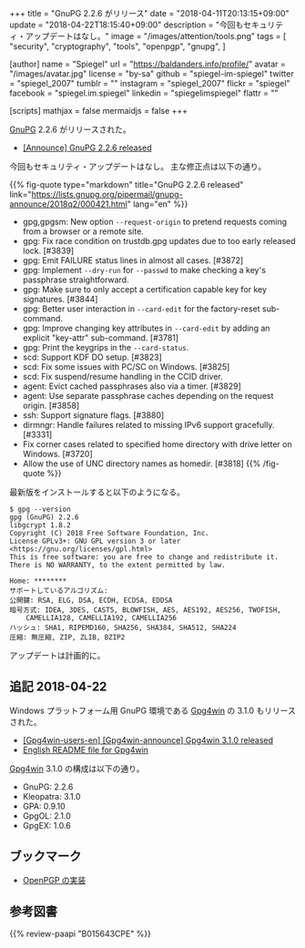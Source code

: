 +++
title = "GnuPG 2.2.6 がリリース"
date = "2018-04-11T20:13:15+09:00"
update = "2018-04-22T18:15:40+09:00"
description = "今回もセキュリティ・アップデートはなし。"
image = "/images/attention/tools.png"
tags = [
  "security",
  "cryptography",
  "tools",
  "openpgp",
  "gnupg",
]

[author]
  name      = "Spiegel"
  url       = "https://baldanders.info/profile/"
  avatar    = "/images/avatar.jpg"
  license   = "by-sa"
  github    = "spiegel-im-spiegel"
  twitter   = "spiegel_2007"
  tumblr    = ""
  instagram = "spiegel_2007"
  flickr    = "spiegel"
  facebook  = "spiegel.im.spiegel"
  linkedin  = "spiegelimspiegel"
  flattr    = ""

[scripts]
  mathjax = false
  mermaidjs = false
+++

[GnuPG] 2.2.6 がリリースされた。

- [[Announce] GnuPG 2.2.6 released](https://lists.gnupg.org/pipermail/gnupg-announce/2018q2/000421.html)

今回もセキュリティ・アップデートはなし。
主な修正点は以下の通り。

{{% fig-quote type="markdown" title="GnuPG 2.2.6 released" link="https://lists.gnupg.org/pipermail/gnupg-announce/2018q2/000421.html" lang="en" %}}
* gpg,gpgsm: New option `--request-origin` to pretend requests coming from a browser or a remote site.
* gpg: Fix race condition on trustdb.gpg updates due to too early released lock.  [#3839]
* gpg: Emit FAILURE status lines in almost all cases.  [#3872]
* gpg: Implement `--dry-run` for `--passwd` to make checking a key's passphrase straightforward.
* gpg: Make sure to only accept a certification capable key for key signatures.  [#3844]
* gpg: Better user interaction in `--card-edit` for the factory-reset sub-command.
* gpg: Improve changing key attributes in `--card-edit` by adding an explicit "key-attr" sub-command.  [#3781]
* gpg: Print the keygrips in the `--card-status`.
* scd: Support KDF DO setup.  [#3823]
* scd: Fix some issues with PC/SC on Windows.  [#3825]
* scd: Fix suspend/resume handling in the CCID driver.
* agent: Evict cached passphrases also via a timer.  [#3829]
* agent: Use separate passphrase caches depending on the request origin.  [#3858]
* ssh: Support signature flags.  [#3880]
* dirmngr: Handle failures related to missing IPv6 support gracefully.  [#3331]
* Fix corner cases related to specified home directory with drive letter on Windows.  [#3720]
* Allow the use of UNC directory names as homedir.  [#3818]
{{% /fig-quote %}}

最新版をインストールすると以下のようになる。

```text
$ gpg --version
gpg (GnuPG) 2.2.6
libgcrypt 1.8.2
Copyright (C) 2018 Free Software Foundation, Inc.
License GPLv3+: GNU GPL version 3 or later <https://gnu.org/licenses/gpl.html>
This is free software: you are free to change and redistribute it.
There is NO WARRANTY, to the extent permitted by law.

Home: ********
サポートしているアルゴリズム:
公開鍵: RSA, ELG, DSA, ECDH, ECDSA, EDDSA
暗号方式: IDEA, 3DES, CAST5, BLOWFISH, AES, AES192, AES256, TWOFISH,
    CAMELLIA128, CAMELLIA192, CAMELLIA256
ハッシュ: SHA1, RIPEMD160, SHA256, SHA384, SHA512, SHA224
圧縮: 無圧縮, ZIP, ZLIB, BZIP2
```

アップデートは計画的に。

## 追記 2018-04-22

Windows プラットフォーム用 GnuPG 環境である [Gpg4win] の 3.1.0 もリリースされた。

- [[Gpg4win-users-en] [Gpg4win-announce] Gpg4win 3.1.0 released](http://lists.wald.intevation.org/pipermail/gpg4win-users-en/2018-April/001486.html)
- [English README file for Gpg4win](https://files.gpg4win.org/README-3.1.0.en.txt)

[Gpg4win] 3.1.0 の構成は以下の通り。

- GnuPG:          2.2.6
- Kleopatra:      3.1.0
- GPA:            0.9.10
- GpgOL:          2.1.0
- GpgEX:          1.0.6

## ブックマーク

- [OpenPGP の実装](/openpgp/)

[GnuPG]: https://gnupg.org/ "The GNU Privacy Guard"
[Gpg4win]: https://www.gpg4win.org/ "Gpg4win - Secure email and file encryption with GnuPG for Windows"

## 参考図書

{{% review-paapi "B015643CPE" %}} <!-- 暗号技術入門 第3版 -->

